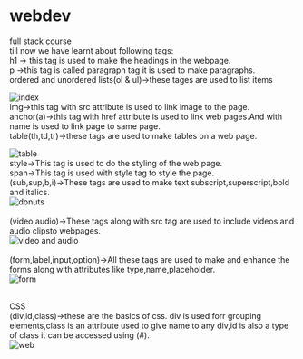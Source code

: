 # webdev
full stack course<br>
till now we have learnt about following tags:<br>
h1 -> this tag is used to make the headings in the webpage.<br>
p ->this tag is called paragraph tag it is used to make paragraphs.<br>
ordered and unordered lists(ol & ul)->these tages are used to list items<br>

![index](https://user-images.githubusercontent.com/54893915/76104541-8e78d380-5ff9-11ea-98f3-39a48b50028f.jpg)
<br>
img->this tag with src attribute is used to link image to the page.<br>
anchor(a)->this tag with href attribute is used to link web pages.And with name is used to link page to same page.<br>
table(th,td,tr)->these tags are used to make tables on a web page.<br>

![table](https://user-images.githubusercontent.com/54893915/76104365-3c37b280-5ff9-11ea-962e-2427f5abed0c.jpg)<br>
style->This tag is used to do the styling of the web page.<br>
span->This tag is used with style tag to style the page.<br>
(sub,sup,b,i)->These tags are used to make text subscript,superscript,bold and italics.<br>
![donuts](https://user-images.githubusercontent.com/54893915/76102052-6a1af800-5ff5-11ea-9675-43bec975c909.jpg)<br><br>
(video,audio)->These tags along with src tag are used to include videos and audio clipsto webpages.<br>
![video and audio](https://user-images.githubusercontent.com/54893915/76148176-c51e1f00-60c9-11ea-9a3e-5251b479afc5.jpg)
<br><br>
(form,label,input,option)->All these tags are used to make and enhance the forms along with attributes like type,name,placeholder.
<br>
![form](https://user-images.githubusercontent.com/54893915/76149086-33fb7800-60ca-11ea-80d4-e009c21fddb8.jpg)
<br><br>



CSS
<br>
(div,id,class)->these are the basics of css. div is used forr grouping elements,class is an attribute used to give name to any div,id is also a type of class it can be accessed using (#).
<br>
![web](https://user-images.githubusercontent.com/54893915/76244058-5c68ab00-625f-11ea-9831-e87df333e5a3.jpg)
<br><br>


  
